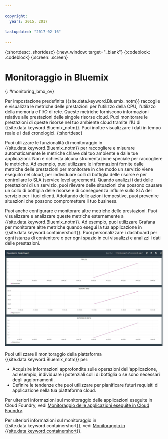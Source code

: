 ```yaml
---

copyright:
  years: 2015, 2017

lastupdated: "2017-02-16"

---
```



{:shortdesc: .shortdesc}
{:new_window: target="_blank"}
{:codeblock: .codeblock}
{:screen: .screen}


# Monitoraggio in Bluemix
{: #monitoring_bmx_ov}

Per impostazione predefinita {{site.data.keyword.Bluemix_notm}} raccoglie e visualizza le metriche delle prestazioni per l'utilizzo della CPU, l'utilizzo della memoria e l'I/O di rete. Queste metriche forniscono informazioni relative alle prestazioni delle singole risorse cloud. Puoi monitorare le prestazioni di queste risorse nel tuo ambiente cloud tramite l'IU di {{site.data.keyword.Bluemix_notm}}. Puoi inoltre visualizzare i dati in tempo reale e i dati cronologici.
{:shortdesc}

Puoi utilizzare le funzionalità di monitoraggio in {{site.data.keyword.Bluemix_notm}} per raccogliere e misurare automaticamente le metriche chiave dal tuo ambiente e dalle tue applicazioni. Non è richiesta alcuna strumentazione speciale per raccogliere le metriche. Ad esempio, puoi utilizzare le informazioni fornite dalle metriche delle prestazioni per monitorare in che modo un servizio viene eseguito nel cloud, per individuare colli di bottiglia delle risorse e per controllare lo SLA (service level agreement). Quando analizzi i dati delle prestazioni di un servizio, puoi rilevare delle situazioni che possono causare un collo di bottiglia delle risorse e di conseguenza influire sullo SLA del servizio per i tuoi clienti. Adottando delle azioni tempestive, puoi prevenire situazioni che possono compromettere il tuo business.  

Puoi anche configurare e monitorare altre metriche delle prestazioni. Puoi visualizzare e analizzare queste metriche esternamente a {{site.data.keyword.Bluemix_notm}}. Ad esempio, puoi utilizzare Grafana per monitorare altre metriche quando esegui la tua applicazione in {{site.data.keyword.containershort}}. Puoi personalizzare i dashboard per ogni istanza di contenitore o per ogni spazio in cui visualizzi e analizzi i dati delle prestazioni.

![Visualizzazione del monitoraggio Grafana di un contenitore in esecuzione in {{site.data.keyword.Bluemix_notm}}](images/monitoring_default_container_grafana_view.jpg)

Puoi utilizzare il monitoraggio della piattaforma {{site.data.keyword.Bluemix_notm}} per:

* Acquisire informazioni approfondite sulle operazioni dell'applicazione, ad esempio, individuare i potenziali colli di bottiglia o se sono necessari degli aggiornamenti.
* Definire le tendenze che puoi utilizzare per pianificare futuri requisiti di applicazione nella tua piattaforma cloud.

Per ulteriori informazioni sul monitoraggio delle applicazioni eseguite in Cloud Foundry, vedi [Monitoraggio delle applicazioni eseguite in Cloud Foundry](monitoring_cf_apps.html#monitoring_bluemix_apps).

Per ulteriori informazioni sul monitoraggio in {{site.data.keyword.containershort}}, vedi [Monitoraggio in {{site.data.keyword.containershort}}](/docs/containers/monitoringandlogging/container_ml_monitor.html#container_ml_monitor).   

